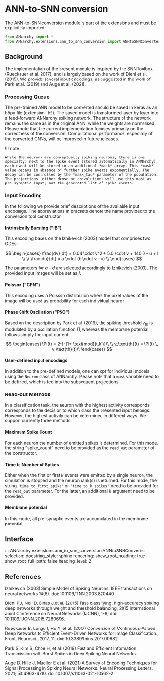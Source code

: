 # ANN-to-SNN conversion

The ANN-to-SNN conversion module is part of the extensions and must be explicitely imported:

```python
from ANNarchy import *
from ANNarchy.extensions.ann_to_snn_conversion import ANNtoSNNConverter
```

## Background

The implementation of the present module is inspired by the SNNToolbox (Rueckauer et al. 2017), and is largely based on the work of Diehl et al. (2015). We provide several input encodings, as suggested in the work of Park et al. (2019) and Auge et al. (2021).

### Processing Queue

The pre-trained ANN model to be converted should be saved in keras as an h5py file (extension `.h5`). The saved model is transformed layer by layer into a feed-forward ANNarchy spiking network. The structure of the network remains the same as in the original ANN, while the weights are normalised. Please note that the current implementation focuses primarily on the correctness of the conversion. Computational performance, especially of the converted CNNs, will be improved in future releases.

!!! note

    While the neurons are conceptually spiking neurons, there is one specialty: next to the spike event (stored automatically in ANNarchy), each event will be stored in an additional *mask* array. This *mask* value decays in absence of further spike events exponentially. The decay can be controlled by the *mask_tau* parameter of the population. The projections (either dense or convolution) will use this mask as pre-synaptic input, not the generated list of spike events.

### Input Encoding

In the following we provide brief descriptions of the available input encodings. The abbreviations in brackets denote the name provided to the conversion tool constructor.

#### Intrinsically Bursting ("IB")

This encoding bases on the Izhikevich (2003) model that comprises two ODEs:

$$
\begin{cases}
  \frac{dv}{dt} = 0.04 \cdot v^2 + 5.0 \cdot v + 140.0 - u + I \\
  \\
  \frac{du}{dt} = a \cdot (b \cdot v - u) \\
\end{cases}
$$

The parameters for $a$ - $d$ are selected accordingly to Izhikevich (2003). The provided input images will be set as $I$.

#### Poisson ("CPN")

This encoding uses a Poisson distribution where the pixel values of the image will be used as probability for each individual neuron.

#### Phase Shift Oscillation ("PSO")

Based on the description by Park et al. (2019), the spiking threshold $v_\text{th}$ is modulated by a oscillation function $\Pi$, whereas the membrane potential follows simply the input current. 

$$
\begin{cases}
  \Pi(t) = 2^{-(1+ \text{mod}(t,k))}\\
  \\
  v_\text{th}(t) = \Pi(t) \, v_\text{th}(t)\\
\end{cases}
$$

#### User-defined input encodings

In addition to the pre-defined models, one can opt for individual models using the `Neuron` class of ANNarchy. Please note that a `mask` variable need to be defined, which is fed into the subsequent projections.

### Read-out Methods

In a classification task, the neuron with the highest activity corresponds corresponds to the decision to which class the presented input belongs. However, the highest activity can be determined in different ways. We support currently three methods:

#### Maximum Spike Count

For each neuron the number of emitted spikes is determined. For this mode, the string "spike_count" need to be provided as the `read_out` parameter of the constructor.

#### Time to Number of Spikes

Either when the first or first $k$ events were emitted by a single neuron, the simulation is stopped and the neuron rank(s) is returned. For this mode, the string `'time_to_first_spike'` or `'time_to_k_spikes'` need to be provided for the `read_out` parameter. For the latter, an additional $k$ argument need to be provided.

#### Membrane potential

In this mode, all pre-synaptic events are accumulated in the membrane potential.

## Interface

::: ANNarchy.extensions.ann_to_snn_conversion.ANNtoSNNConverter
    selection:
      docstring_style: sphinx
    rendering:
      show_root_heading: true
      show_root_full_path: false
      heading_level: 2

## References

Izhikevich (2003) Simple Model of Spiking Neurons. IEEE transactions on neural networks 14(6). doi: 10.1109/TNN.2003.820440

Diehl PU, Neil D, Binas J,et al. (2015) Fast-classifying, high-accuracy spiking deep networks through weight and threshold balancing, 2015 International Joint Conference on Neural Networks (IJCNN), 1-8, doi: 10.1109/IJCNN.2015.7280696.

Rueckauer B, Lungu I, Hu Y, et al. (2017) Conversion of Continuous-Valued Deep Networks to Efficient Event-Driven Networks for Image Classification., Front. Neurosci., 2017, 11. doi: 10.3389/fnins.2017.00682

Park S, Kim S, Choe H, et al. (2019) Fast and Efficient Information Transmission with Burst Spikes in Deep Spiking Neural Networks. 

Auge D, Hille J, Mueller E et al. (2021) A Survey of Encoding Techniques for Signal Processing in Spiking Neural Networks. Neural Processing Letters. 2021; 53:4963-4710. doi:10.1007/s11063-021-10562-2